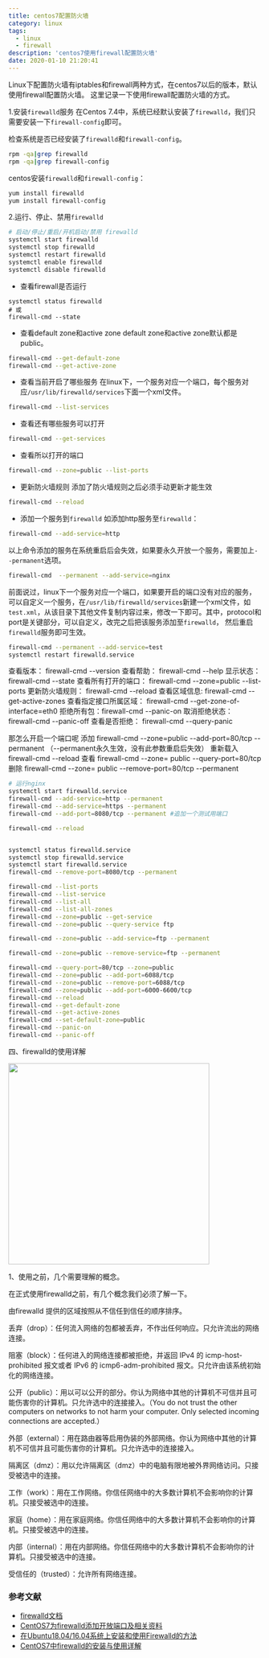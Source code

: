 ```yaml
---
title: centos7配置防火墙
category: linux
tags:
  - linux
  - firewall
description: 'centos7使用firewall配置防火墙'
date: 2020-01-10 21:20:41
---
```


Linux下配置防火墙有iptables和firewall两种方式，在centos7以后的版本，默认使用firewall配置防火墙。
这里记录一下使用firewall配置防火墙的方式。


1.安装`firewalld`服务
在Centos 7.4中，系统已经默认安装了`firewalld`，我们只需要安装一下`firewall-config`即可。

检查系统是否已经安装了`firewalld`和`firewall-config`。
```sh
rpm -qa|grep firewalld
rpm -qa|grep firewall-config
```

centos安装`firewalld`和`firewall-config`：
```sh
yum install firewalld
yum install firewall-config
```

2.运行、停止、禁用`firewalld`
```sh
# 启动/停止/重启/开机启动/禁用 firewalld
systemctl start firewalld
systemctl stop firewalld
systemctl restart firewalld
systemctl enable firewalld
systemctl disable firewalld
```

- 查看firewall是否运行
```
systemctl status firewalld
# 或
firewall-cmd --state
```

- 查看default zone和active zone
default zone和active zone默认都是public。
```sh
firewall-cmd --get-default-zone
firewall-cmd --get-active-zone
```

- 查看当前开启了哪些服务
在linux下，一个服务对应一个端口，每个服务对应`/usr/lib/firewalld/services`下面一个xml文件。
```sh
firewall-cmd --list-services
```

- 查看还有哪些服务可以打开
```sh
firewall-cmd --get-services
```
- 查看所以打开的端口
```sh
firewall-cmd --zone=public --list-ports
```

- 更新防火墙规则
添加了防火墙规则之后必须手动更新才能生效
```sh
firewall-cmd --reload
```

- 添加一个服务到`firewalld`
如添加http服务至`firewalld`：
```sh
firewall-cmd --add-service=http
```
以上命令添加的服务在系统重启后会失效，如果要永久开放一个服务，需要加上`--permanent`选项。
```sh
firewall-cmd  --permanent --add-service=nginx
```

前面说过，linux下一个服务对应一个端口，如果要开启的端口没有对应的服务，可以自定义一个服务，在`/usr/lib/firewalld/services`新建一个xml文件，如`test.xml`，从该目录下其他文件复制内容过来，修改一下即可。其中，protocol和port是关键部分，可以自定义，改完之后把该服务添加至`firewalld`， 然后重启`firewalld`服务即可生效。
```sh
firewall-cmd --permanent --add-service=test
systemctl restart firewalld.service
```



查看版本： firewall-cmd --version
查看帮助： firewall-cmd --help
显示状态： firewall-cmd --state
查看所有打开的端口： firewall-cmd --zone=public --list-ports
更新防火墙规则： firewall-cmd --reload
查看区域信息:  firewall-cmd --get-active-zones
查看指定接口所属区域： firewall-cmd --get-zone-of-interface=eth0
拒绝所有包：firewall-cmd --panic-on
取消拒绝状态： firewall-cmd --panic-off
查看是否拒绝： firewall-cmd --query-panic

那怎么开启一个端口呢
添加
firewall-cmd --zone=public --add-port=80/tcp --permanent    （--permanent永久生效，没有此参数重启后失效）
重新载入
firewall-cmd --reload
查看
firewall-cmd --zone= public --query-port=80/tcp
删除
firewall-cmd --zone= public --remove-port=80/tcp --permanent

```sh
# 运行nginx
systemctl start firewalld.service
firewall-cmd --add-service=http --permanent
firewall-cmd --add-service=https --permanent
firewall-cmd --add-port=8080/tcp --permanent #追加一个测试用端口

firewall-cmd --reload


systemctl status firewalld.service
systemctl stop firewalld.service
systemctl start firewalld.service
firewall-cmd --remove-port=8080/tcp --permanent

firewall-cmd --list-ports
firewall-cmd --list-service
firewall-cmd --list-all
firewall-cmd --list-all-zones
firewall-cmd --zone=public --get-service
firewall-cmd --zone=public --query-service ftp

firewall-cmd --zone=public --add-service=ftp --permanent

firewall-cmd --zone=public --remove-service=ftp --permanent

firewall-cmd --query-port=80/tcp --zone=public
firewall-cmd --zone=public --add-port=6088/tcp
firewall-cmd --zone=public --remove-port=6088/tcp
firewall-cmd --zone=public --add-port=6000-6600/tcp
firewall-cmd --reload
firewall-cmd --get-default-zone
firewall-cmd --get-active-zones
firewall-cmd --set-default-zone=public
firewall-cmd --panic-on
firewall-cmd --panic-off

```


四、firewalld的使用详解

<img src="https://firewalld.org/documentation/firewalld-structure+nftables.png" height="400" rel="firewalld structure">

1、使用之前，几个需要理解的概念。

在正式使用firewalld之前，有几个概念我们必须了解一下。

由firewalld 提供的区域按照从不信任到信任的顺序排序。

丢弃（drop）：任何流入网络的包都被丢弃，不作出任何响应。只允许流出的网络连接。

阻塞（block）：任何进入的网络连接都被拒绝，并返回 IPv4 的 icmp-host-prohibited 报文或者 IPv6 的 icmp6-adm-prohibited 报文。只允许由该系统初始化的网络连接。

公开（public）：用以可以公开的部分。你认为网络中其他的计算机不可信并且可能伤害你的计算机。只允许选中的连接接入。（You do not trust the other computers on networks to not harm your computer. Only selected incoming connections are accepted.）

外部（external）：用在路由器等启用伪装的外部网络。你认为网络中其他的计算机不可信并且可能伤害你的计算机。只允许选中的连接接入。

隔离区（dmz）：用以允许隔离区（dmz）中的电脑有限地被外界网络访问。只接受被选中的连接。

工作（work）：用在工作网络。你信任网络中的大多数计算机不会影响你的计算机。只接受被选中的连接。

家庭（home）：用在家庭网络。你信任网络中的大多数计算机不会影响你的计算机。只接受被选中的连接。

内部（internal）：用在内部网络。你信任网络中的大多数计算机不会影响你的计算机。只接受被选中的连接。

受信任的（trusted）：允许所有网络连接。



### 参考文献
- [firewalld文档](https://firewalld.org/)
- [CentOS7为firewalld添加开放端口及相关资料](https://www.cnblogs.com/hubing/p/6058932.html)
- [在Ubuntu18.04/16.04系统上安装和使用Firewalld的方法](https://ywnz.com/linuxaq/4293.html)
- [CentOS7中firewalld的安装与使用详解](https://blog.csdn.net/solaraceboy/article/details/78342360)
